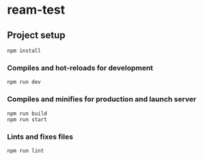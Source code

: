 # ream-test

## Project setup
```
npm install
```

### Compiles and hot-reloads for development
```
npm run dev
```

### Compiles and minifies for production and launch server 
```
npm run build
npm run start
```

### Lints and fixes files
```
npm run lint
```
